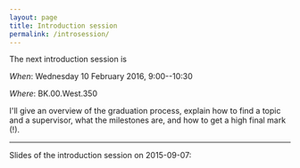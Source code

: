 ```yaml
---
layout: page
title: Introduction session
permalink: /introsession/
---
```


The next introduction session is 

_When_: Wednesday 10 February 2016, 9:00--10:30

_Where_: BK.00.West.350

I'll give an overview of the graduation process, explain how to find a
topic and a supervisor, what the milestones are, and how to get a high
final mark (!).

<div class="row">
  <div class="col m6 s12">
    <script async class="speakerdeck-embed" data-id="d2cf8d85a18d492fafde5522a2edfeeb" data-ratio="1.33333333333333" src="//speakerdeck.com/assets/embed.js"></script>
  </div>
</div>

- - - 

Slides of the introduction session on 2015-09-07:

<div class="row">
  <div class="col m6 s12">
    <script async class="speakerdeck-embed" data-id="f5d19e3db5664170927e6230e0d0e575" data-ratio="1.33333333333333" src="//speakerdeck.com/assets/embed.js"></script>
  </div>
</div>



